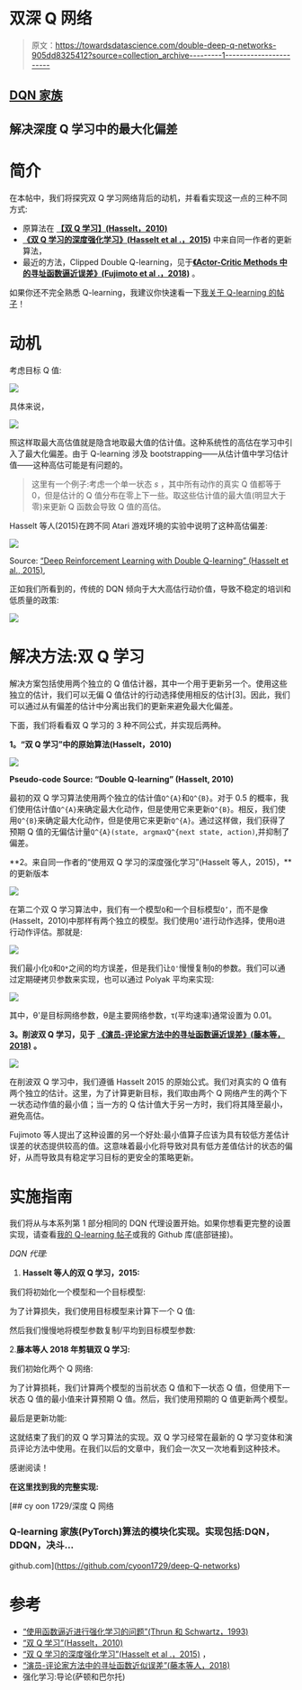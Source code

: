 # 双深 Q 网络

> 原文：<https://towardsdatascience.com/double-deep-q-networks-905dd8325412?source=collection_archive---------1----------------------->

## [DQN 家族](https://towardsdatascience.com/tagged/Dqn-family)

## 解决深度 Q 学习中的最大化偏差

# **简介**

在本帖中，我们将探究双 Q 学习网络背后的动机，并看看实现这一点的三种不同方式:

*   原算法在 [**【双 Q 学习】(Hasselt，2010)**](https://arxiv.org/pdf/1509.06461.pdf)
*   [**《双 Q 学习的深度强化学习》(Hasselt et al .，2015)**](https://arxiv.org/pdf/1509.06461.pdf) 中来自同一作者的更新算法，
*   最近的方法，Clipped Double Q-learning，见于[**《Actor-Critic Methods 中的寻址函数逼近误差》(Fujimoto et al .，2018)**](https://arxiv.org/pdf/1802.09477.pdf) 。

如果你还不完全熟悉 Q-learning，我建议你快速看一下[我关于 Q-learning 的帖子](/dqn-part-1-vanilla-deep-q-networks-6eb4a00febfb)！

# 动机

考虑目标 Q 值:

![](img/750c1b9bc3fcdf4c2779811d7c9a8563.png)

具体来说，

![](img/92bf929192496c05f8e6102d9118921f.png)

照这样取最大高估值就是隐含地取最大值的估计值。这种系统性的高估在学习中引入了最大化偏差。由于 Q-learning 涉及 bootstrapping——从估计值中学习估计值——这种高估可能是有问题的。

> 这里有一个例子:考虑一个单一状态 *s* ，其中所有动作的真实 Q 值都等于 0，但是估计的 Q 值分布在零上下一些。取这些估计值的最大值(明显大于零)来更新 Q 函数会导致 Q 值的高估。

Hasselt 等人(2015)在跨不同 Atari 游戏环境的实验中说明了这种高估偏差:

![](img/25365a21612c67194f1ec33f206dca3c.png)

Source: [“Deep Reinforcement Learning with Double Q-learning” (Hasselt et al., 2015)](https://arxiv.org/pdf/1509.06461.pdf),

正如我们所看到的，传统的 DQN 倾向于大大高估行动价值，导致不稳定的培训和低质量的政策:

![](img/a7bafc3a66ca70d7ce7070554921100b.png)

# 解决方法:双 Q 学习

解决方案包括使用两个独立的 Q 值估计器，其中一个用于更新另一个。使用这些独立的估计，我们可以无偏 Q 值估计的行动选择使用相反的估计[3]。因此，我们可以通过从有偏差的估计中分离出我们的更新来避免最大化偏差。

下面，我们将看看双 Q 学习的 3 种不同公式，并实现后两种。

**1。“双 Q 学习”中的原始算法(Hasselt，2010)**

![](img/107490f9ff5938c7cc15627fc1f5100d.png)

**Pseudo-code Source: “Double Q-learning” (Hasselt, 2010)**

最初的双 Q 学习算法使用两个独立的估计值`Q^{A}`和`Q^{B}`。对于 0.5 的概率，我们使用估计值`Q^{A}`来确定最大化动作，但是使用它来更新`Q^{B}`。相反，我们使用`Q^{B}`来确定最大化动作，但是使用它来更新`Q^{A}`。通过这样做，我们获得了预期 Q 值的无偏估计量`Q^{A}(state, argmaxQ^{next state, action)`,并抑制了偏差。

**2。来自同一作者的“使用双 Q 学习的深度强化学习”(Hasselt 等人，2015)，**的更新版本

![](img/986a3f8d843b06f73d20b4597110cfae.png)

在第二个双 Q 学习算法中，我们有一个模型`Q`和一个目标模型`Q’`，而不是像(Hasselt，2010)中那样有两个独立的模型。我们使用`Q’`进行动作选择，使用`Q`进行动作评估。那就是:

![](img/ae11127265852f6b9d42b10872918eea.png)

我们最小化`Q`和`Q*`之间的均方误差，但是我们让`Q'`慢慢复制`Q`的参数。我们可以通过定期硬拷贝参数来实现，也可以通过 Polyak 平均来实现:

![](img/67d4b9219b013662a9f6778c7c9c1cf6.png)

其中，θ'是目标网络参数，θ是主要网络参数，τ(平均速率)通常设置为 0.01。

**3。削波双 Q 学习，见于** [**《演员-评论家方法中的寻址函数逼近误差》(藤本等，2018)**](https://arxiv.org/pdf/1802.09477.pdf) **。**

![](img/67b30fb2b6989de9d57e82ecc19ec8db.png)

在削波双 Q 学习中，我们遵循 Hasselt 2015 的原始公式。我们对真实的 Q 值有两个独立的估计。这里，为了计算更新目标，我们取由两个 Q 网络产生的两个下一状态动作值的最小值；当一方的 Q 估计值大于另一方时，我们将其降至最小，避免高估。

Fujimoto 等人提出了这种设置的另一个好处:最小值算子应该为具有较低方差估计误差的状态提供较高的值。这意味着最小化将导致对具有低方差值估计的状态的偏好，从而导致具有稳定学习目标的更安全的策略更新。

# 实施指南

我们将从与本系列第 1 部分相同的 DQN 代理设置开始。如果你想看更完整的设置实现，请查看[我的 Q-learning 帖子](/dqn-part-1-vanilla-deep-q-networks-6eb4a00febfb)或我的 Github 库(底部链接)。

*DQN 代理:*

1.  **Hasselt 等人的双 Q 学习，2015:**

我们将初始化一个模型和一个目标模型:

为了计算损失，我们使用目标模型来计算下一个 Q 值:

然后我们慢慢地将模型参数复制/平均到目标模型参数:

2.**藤本等人 2018 年剪辑双 Q 学习:**

我们初始化两个 Q 网络:

为了计算损耗，我们计算两个模型的当前状态 Q 值和下一状态 Q 值，但使用下一状态 Q 值的最小值来计算预期 Q 值。然后，我们使用预期的 Q 值更新两个模型。

最后是更新功能:

这就结束了我们的双 Q 学习算法的实现。双 Q 学习经常在最新的 Q 学习变体和演员评论方法中使用。在我们以后的文章中，我们会一次又一次地看到这种技术。

感谢阅读！

**在这里找到我的完整实现:**

[](https://github.com/cyoon1729/deep-Q-networks) [## cy oon 1729/深度 Q 网络

### Q-learning 家族(PyTorch)算法的模块化实现。实现包括:DQN，DDQN，决斗…

github.com](https://github.com/cyoon1729/deep-Q-networks) 

# 参考

*   [“使用函数逼近进行强化学习的问题”(Thrun 和 Schwartz，1993)](https://www.ri.cmu.edu/pub_files/pub1/thrun_sebastian_1993_1/thrun_sebastian_1993_1.pdf)
*   [“双 Q 学习”(Hasselt，2010)](https://arxiv.org/pdf/1509.06461.pdf)
*   [“双 Q 学习的深度强化学习”(Hasselt et al .，2015)](https://arxiv.org/pdf/1509.06461.pdf) ，
*   [“演员-评论家方法中的寻址函数近似误差”(藤本等人，2018)](https://arxiv.org/pdf/1802.09477.pdf)
*   强化学习:导论(萨顿和巴尔托)